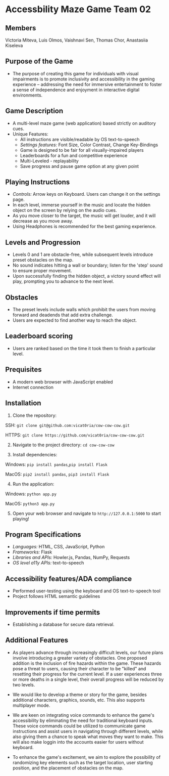 # Accessbility Maze Game Team 02

## Members
Victoria Miteva, Luis Olmos, Vaishnavi Sen, Thomas Chor, Anastasiia Kiseleva

## Purpose of the Game
- The purpose of creating this game for individuals with visual impairments is to promote inclusivity and accessibility in the gaming experience – addressing the need for immersive entertainment to foster a sense of independence and enjoyment in interactive digital environments.

## Game Description
- A multi-level maze game (web application) based strictly on auditory cues.
- Unique Features: 
    - All instructions are visible/readable by OS text-to-speech
    - *Settings features:* Font Size, Color Contrast, Change Key-Bindings 
    - Game is designed to be fair for all visually-impaired players
    - Leaderboards for a fun and competitive experience
    - Multi-Leveled - replayability
    - Save progress and pause game option at any given point

## Playing Instructions
- *Controls:* Arrow keys on Keyboard. Users can change it on the settings page. 
- In each level, immerse yourself in the music and locate the hidden object on the screen by relying on the audio cues.
- As you move closer to the target, the music will get louder, and it will decrease as you move away.
- Using Headphones is recommended for the best gaming experience. 

## Levels and Progression

- Levels 0 and 1 are obstacle-free, while subsequent levels introduce preset obstacles on the map.
- No sound indicates hitting a wall or boundary; listen for the 'step' sound to ensure proper movement.
- Upon successfully finding the hidden object, a victory sound effect will play, prompting you to advance to the next level.

## Obstacles 
- The preset levels include walls which prohibit the users from moving forward and deadends that add extra challenge. 
- Users are expected to find another way to reach the object. 

## Leaderboard scoring

- Users are ranked based on the time it took them to finish a particular level. 


## Prequisites 

- A modern web browser with JavaScript enabled
- Internet connection

## Installation

1. Clone the repository:

SSH:
`git clone git@github.com:vicat0ria/cow-cow-cow.git`

HTTPS:
`git clone https://github.com/vicat0ria/cow-cow-cow.git`

2. Navigate to the project directory:
`cd cow-cow-cow`

3. Install dependencies:

Windows: `pip install pandas`,`pip install Flask`

MacOS: `pip2 install pandas`, `pip3 install Flask`

4. Run the application:

Windows: `python app.py`

MacOS: `python3 app.py`

5. Open your web browser and navigate to `http://127.0.0.1:5000` to start playing!

## Program Specifications

- *Languages:* HTML, CSS, JavaScript, Python
- *Frameworks:* Flask
- *Libraries and APIs:* Howler.js, Pandas, NumPy, Requests
- *OS level a11y APIs:* text-to-speech

## Accessibility features/ADA compliance

- Performed user-testing using the keyboard and OS text-to-speech tool
- Project follows HTML semantic guidelines

## Improvements if time permits

- Establishing a database for secure data retrieval.


## Additional Features

- As players advance through increasingly difficult levels, our future plans involve introducing a greater variety of obstacles. One proposed addition is the inclusion of fire hazards within the game. These hazards pose a threat to users, causing their character to be "killed" and resetting their progress for the current level. If a user experiences three or more deaths in a single level, their overall progress will be reduced by two levels. 

- We would like to develop a theme or story for the game, besides additional characters, graphics, sounds, etc. This also supports multiplayer mode. 

- We are keen on integrating voice commands to enhance the game's accessibility by eliminating the need for traditional keyboard inputs. These voice commands could be utilized to communicate game instructions and assist users in navigating through different levels, while also giving them a chance to speak what moves they want to make. This will also make loggin into the accounts easier for users without keyboard. 

- To enhance the game's excitement, we aim to explore the possibility of randomizing key elements such as the target location, user starting position, and the placement of obstacles on the map. 
